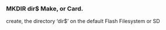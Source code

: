 

### MKDIR dir$ Make, or Card.

 create, the directory ‘dir$’ on the default Flash Filesystem or SD
